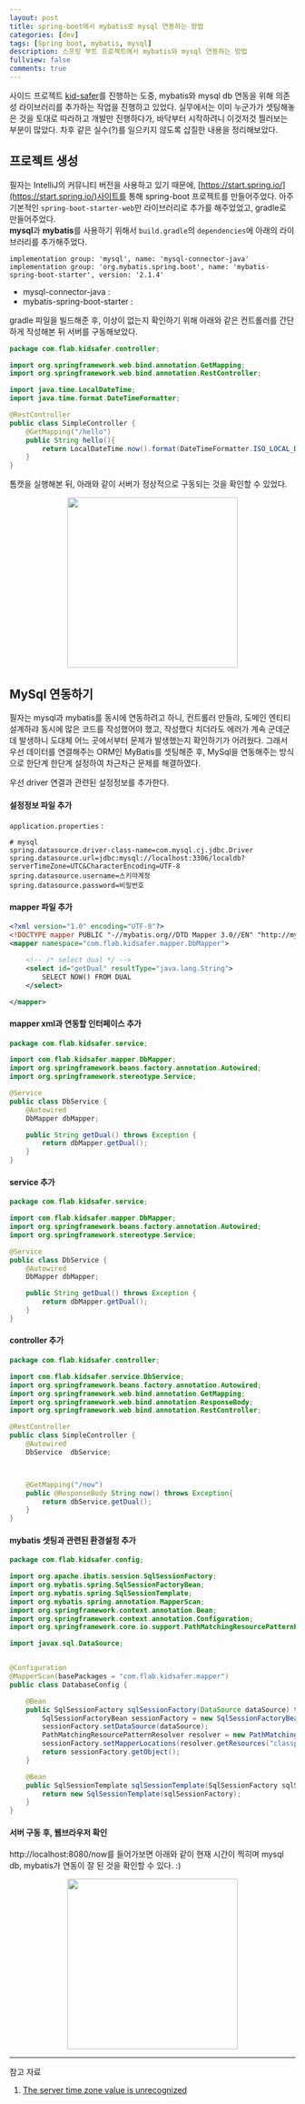```yaml
---
layout: post
title: spring-boot에서 mybatis로 mysql 연동하는 방법
categories: [dev]
tags: [Spring boot, mybatis, mysql]
description: 스프링 부트 프로젝트에서 mybatis와 mysql 연동하는 방법
fullview: false
comments: true
---
```


사이드 프로젝트 [kid-safer](https://github.com/f-lab-edu/kid-safer)를 진행하는 도중, mybatis와 mysql db 연동을 위해 의존성 라이브러리를 추가하는 작업을 진행하고 있었다. 실무에서는 이미 누군가가 셋팅해놓은 것을 토대로 따라하고 개발만 진행하다가, 바닥부터 시작하려니 이것저것 찔러보는 부분이 많았다. 차후 같은 실수(?)를 일으키지 않도록 삽질한 내용을 정리해보았다.

## 프로젝트 생성
필자는 IntelliJ의 커뮤니티 버전을 사용하고 있기 때문에, [https://start.spring.io/](https://start.spring.io/)사이트를 통해 spring-boot 프로젝트를 만들어주었다. 아주 기본적인 `spring-boot-starter-web`만 라이브러리로 추가를 해주었었고, gradle로 만들어주었다.  
**mysql**과 **mybatis**를 사용하기 위해서 `build.gradle`의 `dependencies`에 아래의 라이브러리를 추가해주었다. 

```
implementation group: 'mysql', name: 'mysql-connector-java'
implementation group: 'org.mybatis.spring.boot', name: 'mybatis-spring-boot-starter', version: '2.1.4'

```

* mysql-connector-java : 
* mybatis-spring-boot-starter : 


gradle 파일을 빌드해준 후, 이상이 없는지 확인하기 위해 아래와 같은 컨트롤러를 간단하게 작성해본 뒤 서버를 구동해보았다.

```java
package com.flab.kidsafer.controller;

import org.springframework.web.bind.annotation.GetMapping;
import org.springframework.web.bind.annotation.RestController;

import java.time.LocalDateTime;
import java.time.format.DateTimeFormatter;

@RestController
public class SimpleController {
    @GetMapping("/hello")
    public String hello(){
        return LocalDateTime.now().format(DateTimeFormatter.ISO_LOCAL_DATE_TIME);
    }
}
```

톰캣을 실행해본 뒤, 아래와 같이 서버가 정상적으로 구동되는 것을 확인할 수 있었다.

<p style="text-align:center">

<img src="https://user-images.githubusercontent.com/75205849/117576803-2bfdf480-b122-11eb-8d2b-514d0c8fd383.png" width="300">
</p>

## MySql 연동하기
필자는 mysql과 mybatis를 동시에 연동하려고 하니, 컨트롤러 만들랴, 도메인 엔티티 설계하랴 동시에 많은 코드를 작성했어야 했고, 작성했다 치더라도 에러가 계속 군데군데 발생하니 도대체 어느 곳에서부터 문제가 발생했는지 확인하기가 어려웠다. 그래서 우선 데이터를 연결해주는 ORM인 MyBatis를 셋팅해준 후, MySql을 연동해주는 방식으로 한단계 한단계 설정하여 차근차근 문제를 해결하였다.

우선 driver 연결과 관련된 설정정보를 추가한다.   

#### 설정정보 파일 추가
`application.properties` : 

```
# mysql
spring.datasource.driver-class-name=com.mysql.cj.jdbc.Driver
spring.datasource.url=jdbc:mysql://localhost:3306/localdb?serverTimeZone=UTC&CharacterEncoding=UTF-8
spring.datasource.username=스키마계정
spring.datasource.password=비밀번호
```

#### mapper 파일 추가 

```xml
<?xml version="1.0" encoding="UTF-8"?>
<!DOCTYPE mapper PUBLIC "-//mybatis.org//DTD Mapper 3.0//EN" "http://mybatis.org/dtd/mybatis-3-mapper.dtd">
<mapper namespace="com.flab.kidsafer.mapper.DbMapper">

    <!-- /* select dual */ -->
    <select id="getDual" resultType="java.lang.String">
        SELECT NOW() FROM DUAL
    </select>

</mapper>
```

#### mapper xml과 연동할 인터페이스 추가

```java
package com.flab.kidsafer.service;

import com.flab.kidsafer.mapper.DbMapper;
import org.springframework.beans.factory.annotation.Autowired;
import org.springframework.stereotype.Service;

@Service
public class DbService {
    @Autowired
    DbMapper dbMapper;

    public String getDual() throws Exception {
        return dbMapper.getDual();
    }
}
```

#### service 추가

```java
package com.flab.kidsafer.service;

import com.flab.kidsafer.mapper.DbMapper;
import org.springframework.beans.factory.annotation.Autowired;
import org.springframework.stereotype.Service;

@Service
public class DbService {
    @Autowired
    DbMapper dbMapper;

    public String getDual() throws Exception {
        return dbMapper.getDual();
    }
}
```

#### controller 추가

```java
package com.flab.kidsafer.controller;

import com.flab.kidsafer.service.DbService;
import org.springframework.beans.factory.annotation.Autowired;
import org.springframework.web.bind.annotation.GetMapping;
import org.springframework.web.bind.annotation.ResponseBody;
import org.springframework.web.bind.annotation.RestController;

@RestController
public class SimpleController {
    @Autowired
    DbService  dbService;



    @GetMapping("/now")
    public @ResponseBody String now() throws Exception{
        return dbService.getDual();
    }
}
```

#### mybatis 셋팅과 관련된 환경설정 추가

```java
package com.flab.kidsafer.config;

import org.apache.ibatis.session.SqlSessionFactory;
import org.mybatis.spring.SqlSessionFactoryBean;
import org.mybatis.spring.SqlSessionTemplate;
import org.mybatis.spring.annotation.MapperScan;
import org.springframework.context.annotation.Bean;
import org.springframework.context.annotation.Configuration;
import org.springframework.core.io.support.PathMatchingResourcePatternResolver;

import javax.sql.DataSource;


@Configuration
@MapperScan(basePackages = "com.flab.kidsafer.mapper")
public class DatabaseConfig {

    @Bean
    public SqlSessionFactory sqlSessionFactory(DataSource dataSource) throws Exception {
        SqlSessionFactoryBean sessionFactory = new SqlSessionFactoryBean();
        sessionFactory.setDataSource(dataSource);
        PathMatchingResourcePatternResolver resolver = new PathMatchingResourcePatternResolver();
        sessionFactory.setMapperLocations(resolver.getResources("classpath:mappers/*.xml"));
        return sessionFactory.getObject();
    }

    @Bean
    public SqlSessionTemplate sqlSessionTemplate(SqlSessionFactory sqlSessionFactory){
        return new SqlSessionTemplate(sqlSessionFactory);
    }
}
```
#### 서버 구동 후, 웹브라우저 확인

http://localhost:8080/now를 들어가보면 아래와 같이 현재 시간이 찍히며 mysql db, mybatis가 연동이 잘 된 것을 확인할 수 있다. :)

<p style="text-align:center">

<img src="https://user-images.githubusercontent.com/75205849/117664307-9bd0b580-b1dc-11eb-9ddb-43f0357ad123.png" width="300">
</p>


***
참고 자료 
1. [The server time zone value is unrecognized](https://intellij-support.jetbrains.com/hc/en-us/community/posts/360003472660-The-server-time-zone-value-is-unrecognized)




